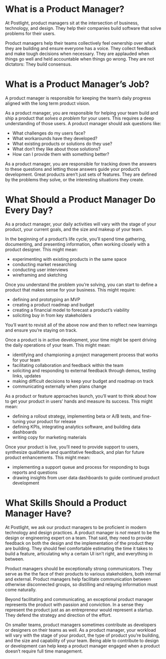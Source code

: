 # What is a Product Manager?
At Postlight, product managers sit at the intersection of business, technology, and design. They help their companies build software that solve problems for their users.

Product managers help their teams collectively feel ownership over what they are building and ensure everyone has a voice. They collect feedback and make tough decisions when necessary. They are applauded when things go well and held accountable when things go wrong. They are not dictators: They build consensus.

# What is a Product Manager’s Job?
A product manager is responsible for keeping the team’s daily progress aligned with the long term product vision.

As a product manager, you are responsible for helping your team build and ship a product that *solves a problem* for your users. This requires a deep understanding of those users. A product manager should ask questions like: 

- What challenges do my users face? 
- What workarounds have they developed? 
- What existing products or solutions do they use? 
- What don’t they like about those solutions? 
- How can I provide them with something better? 

As a product manager, you are responsible for tracking down the answers to these questions and letting those answers guide your product’s development. Great products aren’t just sets of features. They are defined by the problems they solve, or the interesting situations they create. 

# What Should a Product Manager Do Every Day?
As a product manager, your daily activities will vary with the stage of your product, your current goals, and the size and makeup of your team. 

In the beginning of a product’s life cycle, you’ll spend time gathering, documenting, and presenting information, often working closely with a product designer. This might mean:

- experimenting with existing products in the same space
- conducting market researching
- conducting user interviews
- wireframing and sketching

Once you understand the problem you’re solving, you can start to define a product that makes sense for your business. This might require:

- defining and prototyping an MVP
- creating a product roadmap and budget
- creating a financial model to forecast a product’s viability
- soliciting buy in from key stakeholders

You’ll want to revisit all of the above now and then to reflect new learnings and ensure you’re staying on track.

Once a product is in active development, your time might be spent driving the daily operations of your team. This might mean: 

- identifying and championing a project management process that works for your team
- facilitating collaboration and feedback within the team
- soliciting and responding to external feedback through demos, testing links, updates
- making difficult decisions to keep your budget and roadmap on track
- communicating externally when plans change

As a product or feature approaches launch, you’ll want to think about how to get your product in users’ hands and measure its success. This might mean:

- defining a rollout strategy, implementing beta or A/B tests, and fine-tuning your product for release
- defining KPIs, integrating analytics software, and building data dashboards
- writing copy for marketing materials

Once your product is live, you’ll need to provide support to users, synthesize qualitative and quantitative feedback, and plan for future product enhancements. This might mean:

- implementing a support queue and process for responding to bugs reports and questions
- drawing insights from user data dashboards to guide continued product development

# What Skills Should a Product Manager Have?
At Postlight, we ask our product managers to be proficient in modern technology and design practices. A product manager is *not* meant to be the design or engineering expert on a team. That said, they need to provide feedback on both the design and the implementation of the product they are building. They should feel comfortable estimating the time it takes to build a feature, articulating why a certain UI isn’t right, and everything in between.

Product managers should be exceptionally strong communicators. They serve as the the face of their products to various stakeholders, both internal and external. Product managers help facilitate communication between otherwise disconnected groups, so distilling and relaying information must come naturally.

Beyond facilitating and communicating, an exceptional product manager represents the product with passion and conviction. In a sense they represent the product just as an entrepreneur would represent a startup. They defend the strategy and direction of the effort. 

On smaller teams, product managers sometimes contribute as developers or designers on their teams as well. As a product manager, your workload will vary with the stage of your product, the type of product you’re building, and the size and capability of your team. Being able to contribute to design or development can help keep a product manager engaged when a product doesn’t require full time management.
